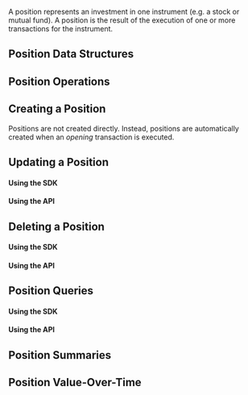 A position represents an investment in one instrument (e.g. a stock or mutual fund). A position is the result of the execution of one or more transactions for the instrument.

## Position Data Structures

## Position Operations

## Creating a Position

Positions are not created directly. Instead, positions are automatically created when an _opening_ transaction is executed.

## Updating a Position

#### Using the SDK

#### Using the API

## Deleting a Position

#### Using the SDK

#### Using the API

## Position Queries

#### Using the SDK

#### Using the API

## Position Summaries

## Position Value-Over-Time
